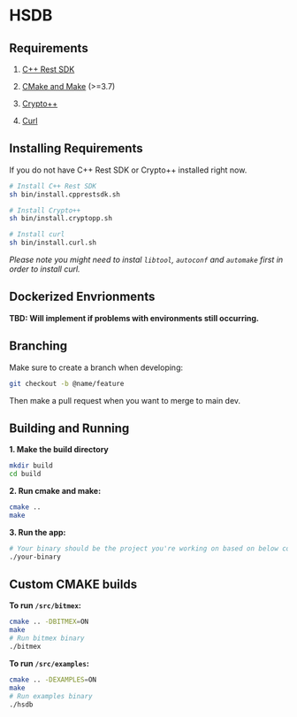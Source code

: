 # HSDB

## Requirements

1. [C++ Rest SDK](https://github.com/Microsoft/cpprestsdk)

2. [CMake and Make](https://cmake.org/) (>=3.7)

3. [Crypto++](https://github.com/weidai11/cryptopp)

4. [Curl](https://github.com/curl/curl)

## Installing Requirements

If you do not have C++ Rest SDK or Crypto++ installed right now.

```bash
# Install C++ Rest SDK
sh bin/install.cpprestsdk.sh

# Install Crypto++
sh bin/install.cryptopp.sh

# Install curl
sh bin/install.curl.sh
```

*Please note you might need to instal `libtool`, `autoconf` and `automake` first in order to install curl.*

## Dockerized Envrionments

**TBD: Will implement if problems with environments still occurring.**

## Branching

Make sure to create a branch when developing:

```bash
git checkout -b @name/feature
```

Then make a pull request when you want to merge to main dev.

## Building and Running

**1. Make the build directory**

```bash
mkdir build
cd build
```

**2. Run cmake and make:**

```bash
cmake ..
make
```

**3. Run the app:**

```bash
# Your binary should be the project you're working on based on below configurable cmake builds
./your-binary
```

## Custom CMAKE builds

**To run `/src/bitmex`:**

```bash
cmake .. -DBITMEX=ON
make
# Run bitmex binary
./bitmex
```

**To run `/src/examples`:**

```bash
cmake .. -DEXAMPLES=ON
make
# Run examples binary
./hsdb
```
